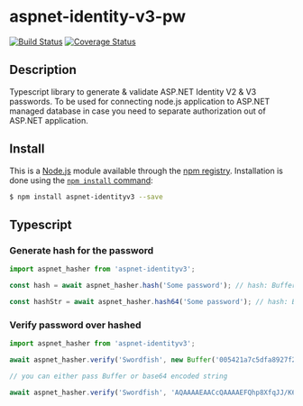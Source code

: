 # aspnet-identity-v3-pw

[![Build Status](https://travis-ci.org/QuercusB/aspnet-identityv3.svg?branch=master)](https://travis-ci.org/QuercusB/aspnet-identityv3)
[![Coverage Status](https://coveralls.io/repos/github/QuercusB/aspnet-identityv3/badge.svg?branch=master)](https://coveralls.io/github/QuercusB/aspnet-identityv3?branch=master)

## Description

Typescript library to generate & validate ASP.NET Identity V2 & V3 passwords.
To be used for connecting node.js application to ASP.NET managed database in case you need to separate authorization out of ASP.NET application.

## Install

This is a [Node.js](https://nodejs.org/en/) module available through the
[npm registry](https://www.npmjs.com/). Installation is done using the
[`npm install` command](https://docs.npmjs.com/getting-started/installing-npm-packages-locally): 

```sh
$ npm install aspnet-identityv3 --save
```

## Typescript

### Generate hash for the password

```typescript
import aspnet_hasher from 'aspnet-identityv3';

const hash = await aspnet_hasher.hash('Some password'); // hash: Buffer

const hashStr = await aspnet_hasher.hash64('Some password'); // hash: Base64 encoded string
```

### Verify password over hashed

```typescript
import aspnet_hasher from 'aspnet-identityv3';

await aspnet_hasher.verify('Swordfish', new Buffer('005421a7c5dfa8927f2bacbd8dee42dffd1c19942452d218fe1661a60f5ee71469afa776658519422352186d14f1dca997', 'hex'))

// you can either pass Buffer or base64 encoded string

await aspnet_hasher.verify('Swordfish', 'AQAAAAEAACcQAAAAEFQhp8XfqJJ/K6y9je5C3/3q8wIiGrIPBj9JjkBzEafFl7nBaGcmzfHVDGDs04m/ew==')
```